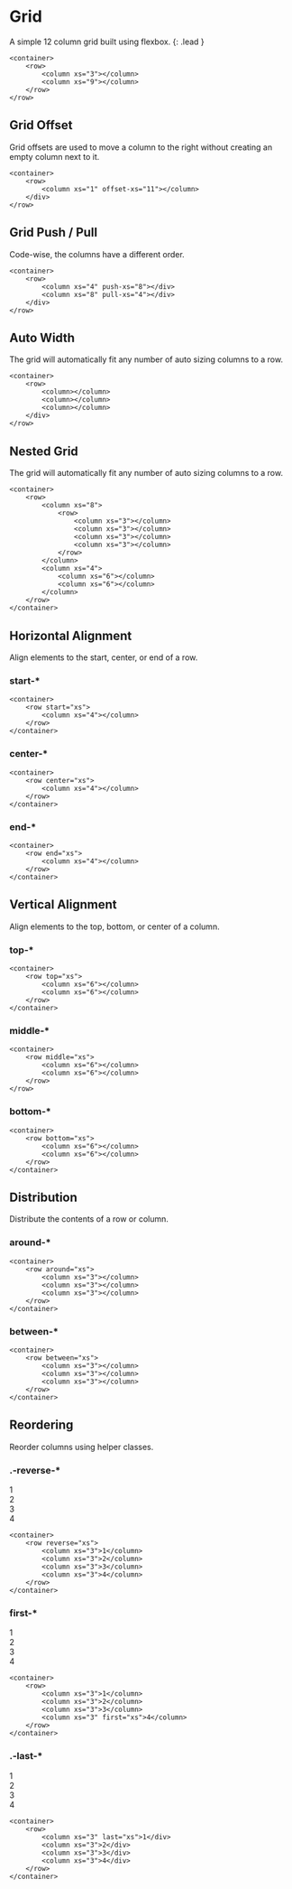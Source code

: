 <layout>

# Grid
A simple 12 column grid built using flexbox.
{: .lead }

<row>
    <column xs="12">
        <grid-box></grid-box>
    </column>
</row>
<row>
    <column xs="1">
        <grid-box></grid-box>
    </column>
    <column xs="11">
        <grid-box></grid-box>
    </column>
</row>
<row>
    <column xs="2">
        <grid-box></grid-box>
    </column>
    <column xs="10">
        <grid-box></grid-box>
    </column>
</row>
<row>
    <column xs="3">
        <grid-box></grid-box>
    </column>
    <column xs="9">
        <grid-box></grid-box>
    </column>
</row>
<row>
    <column xs="4">
        <grid-box></grid-box>
    </column>
    <column xs="8">
        <grid-box></grid-box>
    </column>
</row>
<row>
    <column xs="5">
        <grid-box></grid-box>
    </column>
    <column xs="7">
        <grid-box></grid-box>
    </column>
</row>
<row>
    <column xs="6">
        <grid-box></grid-box>
    </column>
    <column xs="6">
        <grid-box></grid-box>
    </column>
</row>
<row>
    <column xs="7">
        <grid-box></grid-box>
    </column>
    <column xs="5">
        <grid-box></grid-box>
    </column>
</row>
<row>
    <column xs="8">
        <grid-box></grid-box>
    </column>
    <column xs="4">
        <grid-box></grid-box>
    </column>
</row>
<row>
    <column xs="9">
        <grid-box></grid-box>
    </column>
    <column xs="3">
        <grid-box></grid-box>
    </column>
</row>
<row>
    <column xs="10">
        <grid-box></grid-box>
    </column>
    <column xs="2">
        <grid-box></grid-box>
    </column>
</row>
<row>
    <column xs="11">
        <grid-box></grid-box>
    </column>
    <column xs="1">
        <grid-box></grid-box>
    </column>
</row>
<row>
    <column xs="12">
        <grid-box></grid-box>
    </column>
</row>

~~~
<container>
    <row>
        <column xs="3"></column>
        <column xs="9"></column>
    </row>
</row>
~~~


## Grid Offset
Grid offsets are used to move a column to the right without creating an empty column next to it.

<row>
    <column xs="12">
        <grid-box></grid-box>
    </column>
</row>
<row>
    <column xs="11" offset-xs="1">
        <grid-box></grid-box>
    </column>
</row>
<row>
    <column xs="10" offset-xs="2">
        <grid-box></grid-box>
    </column>
</row>
<row>
    <column xs="9" offset-xs="3">
        <grid-box></grid-box>
    </column>
</row>
<row>
    <column xs="8" offset-xs="4">
        <grid-box></grid-box>
    </column>
</row>
<row>
    <column xs="7" offset-xs="5">
        <grid-box></grid-box>
    </column>
</row>
<row>
    <column xs="6" offset-xs="6">
        <grid-box></grid-box>
    </column>
</row>
<row>
    <column xs="5" offset-xs="7">
        <grid-box></grid-box>
    </column>
</row>
<row>
    <column xs="4" offset-xs="8">
        <grid-box></grid-box>
    </column>
</row>
<row>
    <column xs="3" offset-xs="9">
        <grid-box></grid-box>
    </column>
</row>
<row>
    <column xs="2" offset-xs="10">
        <grid-box></grid-box>
    </column>
</row>
<row>
    <column xs="1" offset-xs="11">
        <grid-box></grid-box>
    </column>
</row>

~~~
<container>
    <row>
        <column xs="1" offset-xs="11"></column>
    </div>
</row>
~~~


## Grid Push / Pull
Code-wise, the columns have a different order.

<row>
    <column xs="12"></column>
</row>
<row>
    <column xs="1" push-xs="11">
        <grid-box></grid-box>
    </column>
    <column xs="11" pull-xs="1">
        <grid-box></grid-box>
    </column>
</row>
<row>
    <column xs="2" push-xs="10">
        <grid-box></grid-box>
    </column>
    <column xs="10" pull-xs="2">
        <grid-box></grid-box>
    </column>
</row>
<row>
    <column xs="3" push-xs="9">
        <grid-box></grid-box>
    </column>
    <column xs="9" pull-xs="3">
        <grid-box></grid-box>
    </column>
</row>
<row>
    <column xs="4" push-xs="8">
        <grid-box></grid-box>
    </column>
    <column xs="8" pull-xs="4">
        <grid-box></grid-box>
    </column>
</row>
<row>
    <column xs="5" push-xs="7">
        <grid-box></grid-box>
    </column>
    <column xs="7" pull-xs="5">
        <grid-box></grid-box>
    </column>
</row>
<row>
    <column xs="6" push-xs="6">
        <grid-box></grid-box>
    </column>
    <column xs="6" pull-xs="6">
        <grid-box></grid-box>
    </column>
</row>
<row>
    <column xs="7" push-xs="5">
        <grid-box></grid-box>
    </column>
    <column xs="5" pull-xs="7">
        <grid-box></grid-box>
    </column>
</row>
<row>
    <column xs="8" push-xs="4">
        <grid-box></grid-box>
    </column>
    <column xs="4" pull-xs="8">
        <grid-box></grid-box>
    </column>
</row>
<row>
    <column xs="9" push-xs="3">
        <grid-box></grid-box>
    </column>
    <column xs="3" pull-xs="9">
        <grid-box></grid-box>
    </column>
</row>
<row>
    <column xs="10" push-xs="2">
        <grid-box></grid-box>
    </column>
    <column xs="2" pull-xs="10">
        <grid-box></grid-box>
    </column>
</row>
<row>
    <column xs="11" push-xs="1">
        <grid-box></grid-box>
    </column>
    <column xs="1" pull-xs="11">
        <grid-box></grid-box>
    </column>
</row>
<row>
    <column xs="12">
        <grid-box></grid-box>
    </column>
</row>

~~~
<container>
    <row>
        <column xs="4" push-xs="8"></div>
        <column xs="8" pull-xs="4"></div>
    </div>
</row>
~~~


## Auto Width
The grid will automatically fit any number of auto sizing columns to a row.

<row>
    <column>
        <grid-box></grid-box>
    </column>
</row>
<row>
    <column>
        <grid-box></grid-box>
    </column>
    <column>
        <grid-box></grid-box>
    </column>
</row>
<row>
    <column>
        <grid-box></grid-box>
    </column>
    <column>
        <grid-box></grid-box>
    </column>
    <column>
        <grid-box></grid-box>
    </column>
</row>
<row>
    <column>
        <grid-box></grid-box>
    </column>
    <column>
        <grid-box></grid-box>
    </column>
    <column>
        <grid-box></grid-box>
    </column>
    <column>
        <grid-box></grid-box>
    </column>
</row>
<row>
    <column>
        <grid-box></grid-box>
    </column>
    <column>
        <grid-box></grid-box>
    </column>
    <column>
        <grid-box></grid-box>
    </column>
    <column>
        <grid-box></grid-box>
    </column>
    <column>
        <grid-box></grid-box>
    </column>
</row>
<row>
    <column>
        <grid-box></grid-box>
    </column>
    <column>
        <grid-box></grid-box>
    </column>
    <column>
        <grid-box></grid-box>
    </column>
    <column>
        <grid-box></grid-box>
    </column>
    <column>
        <grid-box></grid-box>
    </column>
    <column>
        <grid-box></grid-box>
    </column>
</row>

~~~
<container>
    <row>
        <column></column>
        <column></column>
        <column></column>
    </div>
</row>
~~~


## Nested Grid
The grid will automatically fit any number of auto sizing columns to a row.

<row>
    <column xs="8">
        <grid-box>
            <row>
                <column xs="3">
                    <grid-box></grid-box>
                </column>
                <column xs="3">
                    <grid-box></grid-box>
                </column>
                <column xs="3">
                    <grid-box></grid-box>
                </column>
                <column xs="3">
                    <grid-box></grid-box>
                </column>
            </row>
        </grid-box>
    </column>
    <column xs="4">
        <row>
            <column xs="6">
                <grid-box></grid-box>
            </column>
            <column xs="6">
                <grid-box></grid-box>
            </column>
        </row>
    </column>
</row>

~~~
<container>
    <row>
        <column xs="8">
            <row>
                <column xs="3"></column>
                <column xs="3"></column>
                <column xs="3"></column>
                <column xs="3"></column>
            </row>
        </column>
        <column xs="4">
            <column xs="6"></column>
            <column xs="6"></column>
        </column>
    </row>
</container>
~~~


## Horizontal Alignment
Align elements to the start, center, or end of a row.

### start-*

<row start="xs">
    <column xs="4">
        <grid-box></grid-box>
    </column>
</row>

~~~
<container>
    <row start="xs">
        <column xs="4"></column>
    </row>
</container>
~~~

### center-*

<row center="xs">
    <column xs="4">
        <grid-box></grid-box>
    </column>
</row>

~~~
<container>
    <row center="xs">
        <column xs="4"></column>
    </row>
</container>
~~~

### end-*

<row end="xs">
    <column xs="4">
        <grid-box></grid-box>
    </column>
</row>

~~~
<container>
    <row end="xs">
        <column xs="4"></column>
    </row>
</container>
~~~


## Vertical Alignment
Align elements to the top, bottom, or center of a column.

### top-*

<row top="xs">
    <column xs="6">
        <grid-box tall></grid-box>
    </column>
    <column xs="6">
        <grid-box></grid-box>
    </column>
</row>

~~~
<container>
    <row top="xs">
        <column xs="6"></column>
        <column xs="6"></column>
    </row>
</container>
~~~

### middle-*

<row middle="xs">
    <column xs="6">
        <grid-box tall></grid-box>
    </column>
    <column xs="6">
        <grid-box></grid-box>
    </column>
</row>

~~~
<container>
    <row middle="xs">
        <column xs="6"></column>
        <column xs="6"></column>
    </row>
</row>
~~~

### bottom-*

<row bottom="xs">
    <column xs="6">
        <grid-box tall></grid-box>
    </column>
    <column xs="6">
        <grid-box></grid-box>
    </column>
</row>

~~~
<container>
    <row bottom="xs">
        <column xs="6"></column>
        <column xs="6"></column>
    </row>
</container>
~~~


## Distribution
Distribute the contents of a row or column.

### around-*

<row around="xs">
    <column xs="3">
        <grid-box></grid-box>
    </column>
    <column xs="3">
        <grid-box></grid-box>
    </column>
    <column xs="3">
        <grid-box></grid-box>
    </column>
</row>

~~~
<container>
    <row around="xs">
        <column xs="3"></column>
        <column xs="3"></column>
        <column xs="3"></column>
    </row>
</container>
~~~

### between-*

<row between="xs">
    <column xs="3">
        <grid-box></grid-box>
    </column>
    <column xs="3">
        <grid-box></grid-box>
    </column>
    <column xs="3">
        <grid-box></grid-box>
    </column>
</row>

~~~
<container>
    <row between="xs">
        <column xs="3"></column>
        <column xs="3"></column>
        <column xs="3"></column>
    </row>
</container>
~~~


## Reordering
Reorder columns using helper classes.

### .-reverse-*

<row reverse="xs">
    <column xs="3">
        <div class="box">1</div>
    </column>
    <column xs="3">
        <div class="box">2</div>
    </column>
    <column xs="3">
        <div class="box">3</div>
    </column>
    <column xs="3">
        <div class="box">4</div>
    </column>
</row>

~~~
<container>
    <row reverse="xs">
        <column xs="3">1</column>
        <column xs="3">2</column>
        <column xs="3">3</column>
        <column xs="3">4</column>
    </row>
</container>
~~~

### first-*

<row>
    <column xs="3">
        <div class="box">1</div>
    </column>
    <column xs="3">
        <div class="box">2</div>
    </column>
    <column xs="3">
        <div class="box">3</div>
    </column>
    <column xs="3" first="xs">
        <div class="box">4</div>
    </column>
</row>

~~~
<container>
    <row>
        <column xs="3">1</column>
        <column xs="3">2</column>
        <column xs="3">3</column>
        <column xs="3" first="xs">4</column>
    </row>
</container>
~~~

### .-last-*

<row>
    <column xs="3" last="xs">
        <div class="box">1</div>
    </column>
    <column xs="3">
        <div class="box">2</div>
    </column>
    <column xs="3">
        <div class="box">3</div>
    </column>
    <column xs="3">
        <div class="box">4</div>
    </column>
</row>

~~~
<container>
    <row>
        <column xs="3" last="xs">1</div>
        <column xs="3">2</div>
        <column xs="3">3</div>
        <column xs="3">4</div>
    </row>
</container>
~~~


</layout>
